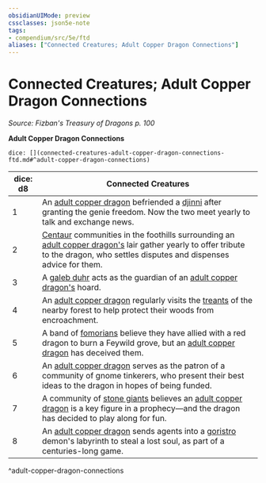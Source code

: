```yaml
---
obsidianUIMode: preview
cssclasses: json5e-note
tags:
- compendium/src/5e/ftd
aliases: ["Connected Creatures; Adult Copper Dragon Connections"]
---
```

# Connected Creatures; Adult Copper Dragon Connections
*Source: Fizban's Treasury of Dragons p. 100* 

**Adult Copper Dragon Connections**

`dice: [](connected-creatures-adult-copper-dragon-connections-ftd.md#^adult-copper-dragon-connections)`

| dice: d8 | Connected Creatures |
|----------|---------------------|
| 1 | An [adult copper dragon](5E2014官方资源/bestiary/dragon/adult-copper-dragon.md) befriended a [djinni](5E2014官方资源/bestiary/elemental/djinni.md) after granting the genie freedom. Now the two meet yearly to talk and exchange news. |
| 2 | [Centaur](5E2014官方资源/bestiary/monstrosity/centaur.md) communities in the foothills surrounding an [adult copper dragon's](5E2014官方资源/bestiary/dragon/adult-copper-dragon.md) lair gather yearly to offer tribute to the dragon, who settles disputes and dispenses advice for them. |
| 3 | A [galeb duhr](5E2014官方资源/bestiary/elemental/galeb-duhr.md) acts as the guardian of an [adult copper dragon's](5E2014官方资源/bestiary/dragon/adult-copper-dragon.md) hoard. |
| 4 | An [adult copper dragon](5E2014官方资源/bestiary/dragon/adult-copper-dragon.md) regularly visits the [treants](5E2014官方资源/bestiary/plant/treant.md) of the nearby forest to help protect their woods from encroachment. |
| 5 | A band of [fomorians](5E2014官方资源/bestiary/giant/fomorian.md) believe they have allied with a red dragon to burn a Feywild grove, but an [adult copper dragon](5E2014官方资源/bestiary/dragon/adult-copper-dragon.md) has deceived them. |
| 6 | An [adult copper dragon](5E2014官方资源/bestiary/dragon/adult-copper-dragon.md) serves as the patron of a community of gnome tinkerers, who present their best ideas to the dragon in hopes of being funded. |
| 7 | A community of [stone giants](5E2014官方资源/bestiary/giant/stone-giant.md) believes an [adult copper dragon](5E2014官方资源/bestiary/dragon/adult-copper-dragon.md) is a key figure in a prophecy—and the dragon has decided to play along for fun. |
| 8 | An [adult copper dragon](5E2014官方资源/bestiary/dragon/adult-copper-dragon.md) sends agents into a [goristro](5E2014官方资源/bestiary/fiend/goristro.md) demon's labyrinth to steal a lost soul, as part of a centuries-long game. |
^adult-copper-dragon-connections